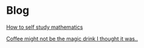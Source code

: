 # Blog

[How to self study mathematics](./blog/how_to_self_study_mathematics.md)

[Coffee might not be the magic drink I thought it was..](./blog/coffee_might_not_be_the_magic_drink.md)
